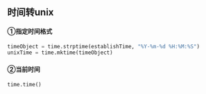## 时间转unix

#### ①指定时间格式

```python
timeObject = time.strptime(establishTime, "%Y-%m-%d %H:%M:%S")
unixTime = time.mktime(timeObject)
```

#### ②当前时间

```python
time.time()
```

## 